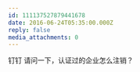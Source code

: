 ```yaml
---
id: 111137527879441678
date: 2016-06-24T05:35:00.000Z
reply: false
media_attachments: 0
---
```


钉钉 请问一下，认证过的企业怎么注销？ ​​​​

